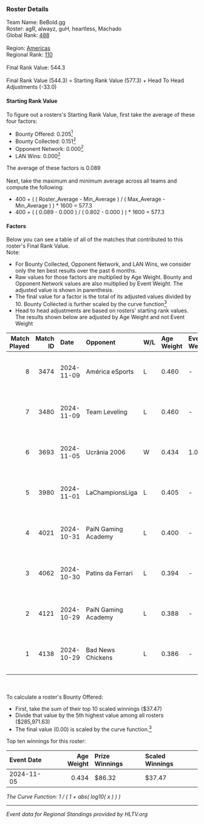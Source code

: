 ### Roster Details<br />
Team Name: BeBold.gg<br />
Roster: agR, alwayz, guH, heartless, Machado<br />
Global Rank: [488](../../standings_global_2025_02_28.md)<br />
<br />
Region: [Americas]( ../../standings_americas_2025_02_28.md)<br />
Regional Rank: [110]( ../../standings_americas_2025_02_28.md)<br />
<br />
Final Rank Value:  544.3<br />
<br />
Final Rank Value (544.3) = Starting Rank Value (577.3) + Head To Head Adjustments (-33.0)<br />

#### Starting Rank Value<br />
To figure out a rosters's Starting Rank Value, first take the average of these four factors:<br />
- Bounty Offered: 0.205[<sup>1</sup>](#table2)
- Bounty Collected: 0.151[<sup>2</sup>](#table1)
- Opponent Network: 0.000[<sup>2</sup>](#table1)
- LAN Wins: 0.000[<sup>2</sup>](#table1)

The average of these factors is 0.089<br />
<br />
Next, take the maximum and minimum average across all teams and compute the following:<br />
- 400 + ( ( Roster_Average - Min_Average ) / ( Max_Average - Min_Average ) ) * 1600 = 577.3
- 400 + ( ( 0.089 - 0.000 ) / ( 0.802 - 0.000 ) ) * 1600 = 577.3


#### Factors<br />
Below you can see a table of all of the matches that contributed to this roster's Final Rank Value.<br />
Note:<br />

- For Bounty Collected, Opponent Network, and LAN Wins, we consider only the ten best results over the past 6 months.
- Raw values for those factors are multiplied by Age Weight. Bounty and Opponent Network values are also multiplied by Event Weight. The adjusted value is shown in parenthesis.
- The final value for a factor is the total of its adjusted values divided by 10. Bounty Collected is further scaled by the curve function[<sup>3</sup>](#curveFunction)
- Head to head adjustments are based on rosters' starting rank values. The results shown below are adjusted by Age Weight and not Event Weight
<span id="table1"></span><br />


| Match Played | Match ID | Date       | Opponent            | W/L | Age Weight | Event Weight | Bounty Collected | Opponent Network | LAN Wins  | H2H Adj. | Roster                               |
| -: | -: | :- | :- | :- | :- | :- | :- | :- | :- | -: | :- |
|            8 |     3474 | 2024-11-09 | América eSports     | L   | 0.460      | -            | -                | -                | -         |    -5.54 | agR, alwayz, guH, heartless, Machado |
|            7 |     3480 | 2024-11-09 | Team Leveling       | L   | 0.460      | -            | -                | -                | -         |    -7.74 | agR, alwayz, guH, heartless, Machado |
|            6 |     3693 | 2024-11-05 | Ucrânia 2006        | W   | 0.434      | 1.000        | 0.000 (0.000)    | 0.000 (0.000)    | 0 (0.000) |     5.70 | agR, alwayz, guH, Machado, vhs       |
|            5 |     3980 | 2024-11-01 | LaChampionsLiga     | L   | 0.405      | -            | -                | -                | -         |    -3.25 | agR, alwayz, guH, Machado, vhs       |
|            4 |     4021 | 2024-10-31 | PaiN Gaming Academy | L   | 0.400      | -            | -                | -                | -         |    -6.15 | agR, alwayz, guH, Machado, vhs       |
|            3 |     4062 | 2024-10-30 | Patins da Ferrari   | L   | 0.394      | -            | -                | -                | -         |    -6.51 | agR, alwayz, guH, Machado, vhs       |
|            2 |     4121 | 2024-10-29 | PaiN Gaming Academy | L   | 0.388      | -            | -                | -                | -         |    -6.29 | agR, alwayz, guH, Machado, vhs       |
|            1 |     4138 | 2024-10-29 | Bad News Chickens   | L   | 0.386      | -            | -                | -                | -         |    -3.17 | agR, alwayz, guH, Machado, vhs       |

<br />
<span id="table2"></span><br />
To calculate a roster's Bounty Offered:<br />

- First, take the sum of their top 10 scaled winnings ($37.47)
- Divide that value by the 5th highest value among all rosters ($285,971.63)
- The final value (0.00) is scaled by the curve function.[<sup>3</sup>](#curveFunction)

Top ten winnings for this roster:<br />

| Event Date | Age Weight | Prize Winnings | Scaled Winnings |
| :- | -: | :- | :- |
| 2024-11-05 |      0.434 | $86.32         | $37.47          |


<span id="curveFunction"></span>_The Curve Function: 1 / ( 1 + abs( log10( x ) ) )_<br />

---
_Event data for Regional Standings provided by HLTV.org_<br />
